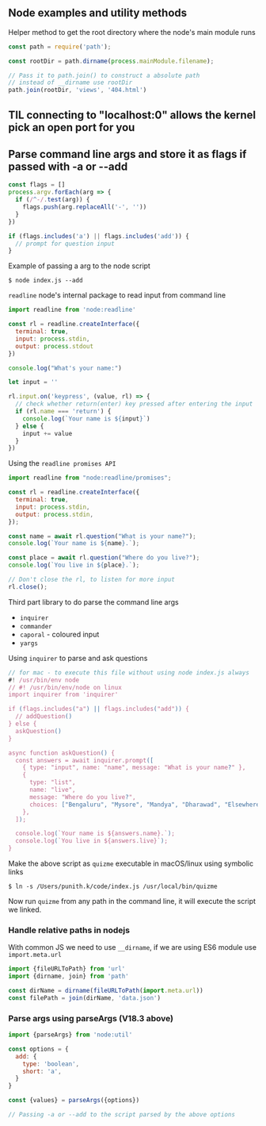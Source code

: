 ## Node examples and utility methods

Helper method to get the root directory where the node's main module runs
```js
const path = require('path');

const rootDir = path.dirname(process.mainModule.filename);

// Pass it to path.join() to construct a absolute path
// instead of __dirname use rootDir 
path.join(rootDir, 'views', '404.html')
```


## TIL connecting to "localhost:0" allows the kernel pick an open port for you 


## Parse command line args and store it as flags if passed with -a or --add

```js
const flags = []
process.argv.forEach(arg => {
  if (/^-/.test(arg)) {
    flags.push(arg.replaceAll('-', ''))
  }
})

if (flags.includes('a') || flags.includes('add')) {
  // prompt for question input
}
```

Example of passing a arg to the node script
```shell
$ node index.js --add
```

`readline` node's internal package to read input from command line 
```js
import readline from 'node:readline'

const rl = readline.createInterface({
  terminal: true,
  input: process.stdin,
  output: process.stdout
})

console.log("What's your name:")

let input = ''

rl.input.on('keypress', (value, rl) => {
  // check whether return(enter) key pressed after entering the input
  if (rl.name === 'return') {
    console.log(`Your name is ${input}`)
  } else {
    input += value
  }
})
```

Using the `readline promises API`
```js
import readline from "node:readline/promises";

const rl = readline.createInterface({
  terminal: true,
  input: process.stdin,
  output: process.stdin,
});

const name = await rl.question("What is your name?");
console.log(`Your name is ${name}.`);

const place = await rl.question("Where do you live?");
console.log(`You live in ${place}.`);

// Don't close the rl, to listen for more input
rl.close();
```

Third part library to do parse the command line args 
- `inquirer` 
- `commander`
- `caporal` - coloured input
- `yargs`

Using `inquirer` to parse and ask questions
```js
// for mac - to execute this file without using node index.js always
#! /usr/bin/env node 
// #! /usr/bin/env/node on linux
import inquirer from 'inquirer'

if (flags.includes("a") || flags.includes("add")) {
  // addQuestion()
} else {
  askQuestion()
}

async function askQuestion() {
  const answers = await inquirer.prompt([
    { type: "input", name: "name", message: "What is your name?" },
    {
      type: "list",
      name: "live",
      message: "Where do you live?",
      choices: ["Bengaluru", "Mysore", "Mandya", "Dharawad", "Elsewhere"],
    },
  ]);

  console.log(`Your name is ${answers.name}.`);
  console.log(`You live in ${answers.live}`);
}
```

Make the above script as `quizme` executable in macOS/linux using symbolic links
```shell
$ ln -s /Users/punith.k/code/index.js /usr/local/bin/quizme
``` 

Now run `quizme` from any path in the command line, it will execute the script we linked.

### Handle relative paths in nodejs

With common JS we need to use `__dirname`, if we are using ES6 module use `import.meta.url`
```js
import {fileURLToPath} from 'url'
import {dirname, join} from 'path'

const dirName = dirname(fileURLToPath(import.meta.url))
const filePath = join(dirName, 'data.json')
```

### Parse args using parseArgs (V18.3 above)
```js
import {parseArgs} from 'node:util'

const options = {
  add: {
    type: 'boolean',
    short: 'a',
  }
}

const {values} = parseArgs({options})

// Passing -a or --add to the script parsed by the above options
```